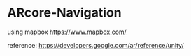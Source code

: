 # ARcore-Navigation
using mapbox https://www.mapbox.com/

reference:
https://developers.google.com/ar/reference/unity/

